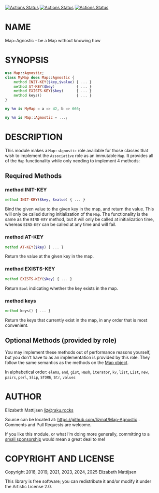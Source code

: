 [![Actions Status](https://github.com/lizmat/Map-Agnostic/actions/workflows/linux.yml/badge.svg)](https://github.com/lizmat/Map-Agnostic/actions) [![Actions Status](https://github.com/lizmat/Map-Agnostic/actions/workflows/macos.yml/badge.svg)](https://github.com/lizmat/Map-Agnostic/actions) [![Actions Status](https://github.com/lizmat/Map-Agnostic/actions/workflows/windows.yml/badge.svg)](https://github.com/lizmat/Map-Agnostic/actions)

NAME
====

Map::Agnostic - be a Map without knowing how

SYNOPSIS
========

```raku
use Map::Agnostic;
class MyMap does Map::Agnostic {
    method INIT-KEY($key,$value) { ... }
    method AT-KEY($key)          { ... }
    method EXISTS-KEY($key)      { ... }
    method keys()                { ... }
}

my %m is MyMap = a => 42, b => 666;

my %m is Map::Agnostic = ...;
```

DESCRIPTION
===========

This module makes a `Map::Agnostic` role available for those classes that wish to implement the `Associative` role as an immutable `Map`. It provides all of the `Map` functionality while only needing to implement 4 methods:

Required Methods
----------------

### method INIT-KEY

```raku
method INIT-KEY($key, $value) { ... }
```

Bind the given value to the given key in the map, and return the value. This will only be called during initialization of the `Map`. The functionality is the same as the `BIND-KEY` method, but it will only be called at initialization time, whereas `BIND-KEY` can be called at any time and will fail.

### method AT-KEY

```raku
method AT-KEY($key) { ... }
```

Return the value at the given key in the map.

### method EXISTS-KEY

```raku
method EXISTS-KEY($key) { ... }
```

Return `Bool` indicating whether the key exists in the map.

### method keys

```raku
method keys() { ... }
```

Return the keys that currently exist in the map, in any order that is most convenient.

Optional Methods (provided by role)
-----------------------------------

You may implement these methods out of performance reasons yourself, but you don't have to as an implementation is provided by this role. They follow the same semantics as the methods on the [Map object](https://docs.perl6.org/type/Map).

In alphabetical order: `elems`, `end`, `gist`, `Hash`, `iterator`, `kv`, `list`, `List`, `new`, `pairs`, `perl`, `Slip`, `STORE`, `Str`, `values`

AUTHOR
======

Elizabeth Mattijsen <liz@raku.rocks>

Source can be located at: https://github.com/lizmat/Map-Agnostic . Comments and Pull Requests are welcome.

If you like this module, or what I’m doing more generally, committing to a [small sponsorship](https://github.com/sponsors/lizmat/) would mean a great deal to me!

COPYRIGHT AND LICENSE
=====================

Copyright 2018, 2019, 2021, 2023, 2024, 2025 Elizabeth Mattijsen

This library is free software; you can redistribute it and/or modify it under the Artistic License 2.0.

